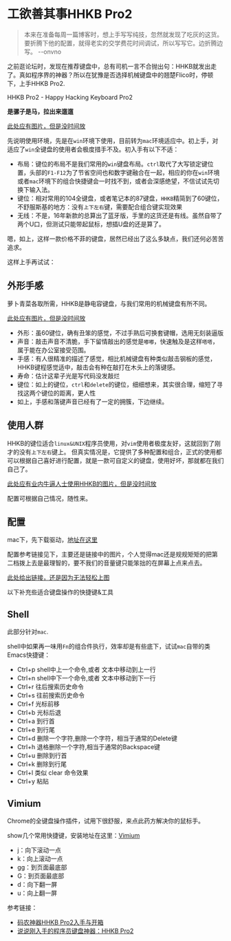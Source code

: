 # 工欲善其事HHKB Pro2

> 本来在准备每周一篇博客时，想上手写写纯技，忽然就发现了吃灰的这货。要折腾下他的配置，就得老实的交学费花时间调试，所以写写它。边折腾边写。 --onvno



之前逛论坛时，发现在推荐键盘中，总有司机一言不合抛出句：HHKB就发出走了。真如程序界的神器？所以在犹豫是否选择机械键盘中的翘楚Flico时，停顿下，上手HHKB Pro2.

HHKB Pro2 - Happy Hacking Keyboard Pro2

**是骡子是马，拉出来遛遛**

[此处应有图片，但是没时间放]()

先说明使用环境，先是在`win`环境下使用，目前转为`mac`环境适应中。初上手，对适应了`win`全键盘的使用者会极度措手不及。初入手有以下不适：

* 布局：键位的布局不是我们常用的`win`键盘布局。`ctrl`取代了大写锁定键位置，头部的`F1-F12`为了节省空间也和数字键融合在一起，相应的你在`win`环境或者`mac`环境下的组合快捷键会一时找不到，或者会深感绝望，不信试试先切换下输入法。
* 键位：相对常用的104全键盘，或者笔记本的87键盘，`HHKB`精简到了60键位，不舒服斯基的地方：没有`上下左右`键，需要配合组合键实现效果
* 无线：不是，16年新款的总算出了蓝牙版，手里的这货还是有线。虽然自带了两个U口，但测试只能带起鼠标，想插U盘的还是算了。

嗯，如上，这样一款价格不菲的键盘，居然已经出了这么多缺点，我们还何必苦苦追求。

这样上手再试试：

## 外形手感

萝卜青菜各取所需，HHKB是静电容键盘，与我们常用的机械键盘有所不同。

[此处应有图片，但是没时间放]()

* 外形：虽60键位，确有丑笨的感觉，不过手熟后可换套键帽，选用无刻装逼版
* 声音：敲击声音不清脆，手下留情敲出的感觉是`嘟嘟`，快速触及是这样`嗒嗒`，属于能在办公室接受范围。
* 手感：有人很精准的描述了感觉，相比机械键盘有种类似敲击钢板的感觉，HHKB键程感觉适中，敲击会有种在敲打在木头上的落键感。
* 寿命：估计这辈子光是写代码没发敲烂
* 键位：如上的键位，`ctrl`和`delete`的键位，细细想来，其实很合理，缩短了寻找这两个键位的距离，更人性
* 如上，手感和落键声音已经有了一定的拥簇，下边继续。

## 使用人群

HHKB的键位适合`linux&UNIX`程序员使用，对`vim`使用者极度友好，这就回到了刚才的没有`上下左右`键上。
但真实情况是，它提供了多种配置和组合，正式的使用都可以根据自己喜好进行配置，就是一款可自定义的键盘，使用好坏，那就都在我们自己了。

[此处应有业内牛逼人士使用HHKB的图片，但是没时间放]()

配置可根据自己情况，随性来。

## 配置

mac下，先下载驱动，[地址在这里](http://www.pfu.co.jp/hhkeyboard/macdownload.html)

配置参考链接见下，主要还是链接中的图片，个人觉得mac还是规规矩矩的把第二档拨上去是最理智的，要不我们的音量键只能笨拙的在屏幕上点来点去。

[此处给出链接，还是因为无法轻松上图](http://www.tuicool.com/articles/EjYfeq)

以下补充些适合键盘操作的快捷键&工具

## Shell

此部分针对`mac`.

shell中如果再一味用`Fn`的组合件执行，效率却是有些底下，试试`mac`自带的类Emacs快捷键：

- Ctrl+p shell中上一个命令,或者 文本中移动到上一行
- Ctrl+n shell中下一个命令,或者 文本中移动到下一行
- Ctrl+r 往后搜索历史命令
- Ctrl+s 往前搜索历史命令
- Ctrl+f 光标前移
- Ctrl+b 光标后退
- Ctrl+a 到行首
- Ctrl+e 到行尾
- Ctrl+d 删除一个字符,删除一个字符，相当于通常的Delete键
- Ctrl+h 退格删除一个字符,相当于通常的Backspace键
- Ctrl+u 删除到行首
- Ctrl+k 删除到行尾
- Ctrl+l 类似 clear 命令效果
- Ctrl+y 粘贴




## Vimium

Chrome的全键盘操作插件，试用下很舒服，来点此药方解决你的鼠标手。

show几个常用快捷键，安装地址在这里：[Vimium](https://chrome.google.com/webstore/detail/vimium/dbepggeogbaibhgnhhndojpepiihcmeb)

- j：向下滚动一点
- k：向上滚动一点
- gg：到页面最底部
- G：到页面最底部
- d：向下翻一屏
- u：向上翻一屏




参考链接：

* [码农神器HHKB Pro2入手与开箱](http://www.xiaozhou.net/got_hhkb_pro_2-2013-06-03.html)
* [说说刚入手的程序员键盘神器：HHKB Pro2](http://www.tuicool.com/articles/EjYfeq)

